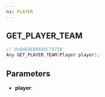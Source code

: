 ```yaml
---
ns: PLAYER
---
```

## GET_PLAYER_TEAM

```c
// 0xB464EB6A40C7975B
Any GET_PLAYER_TEAM(Player player);
```

## Parameters
* **player**:
